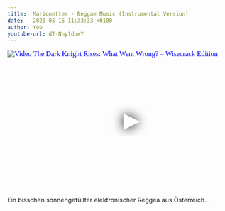 ```yaml
---
title:  Marionettes - Reggae Music (Instrumental Version)
date:   2020-05-15 11:33:33 +0100
author: Yoo
youtube-url: dT-Nny1dueY
---
```

<div class="video-container ">
<iframe
  width="560"
  height="315"
  src="https://www.youtube.com/embed/dT-Nny1dueY"
  srcdoc="<style>*{padding:0;margin:0;overflow:hidden}html,body{height:100%}img,span{position:absolute;width:100%;top:0;bottom:0;margin:auto}span{height:1.5em;text-align:center;font:48px/1.5 sans-serif;color:white;text-shadow:0 0 0.5em black}</style><a href=https://www.youtube.com/embed/dT-Nny1dueY?start=1200><img src=https://img.youtube.com/vi/dT-Nny1dueY/hqdefault.jpg alt='Video The Dark Knight Rises: What Went Wrong? – Wisecrack Edition'><span>▶</span></a>"
  frameborder="0"
  allow="accelerometer; autoplay; encrypted-media; gyroscope; picture-in-picture"
  allowfullscreen
></iframe>
</div>

Ein bisschen sonnengefüllter elektronischer Reggea aus Österreich…